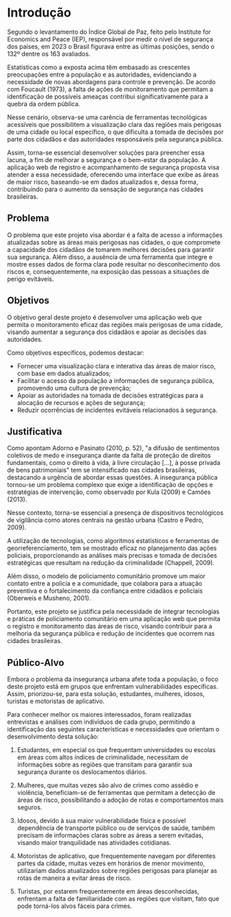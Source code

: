 # Introdução

Segundo o levantamento do Índice Global de Paz, feito pelo Institute for Economics and Peace (IEP), responsável por medir o nível de segurança dos países, em 2023 o Brasil figurava entre as últimas posições, sendo o 132º dentre os 163 avaliados.

Estatísticas como a exposta acima têm embasado as crescentes preocupações entre a população e as autoridades, evidenciando a necessidade de novas abordagens para controle e prevenção. De acordo com Foucault (1973), a falta de ações de monitoramento que permitam a identificação de possíveis ameaças contribui significativamente para a quebra da ordem pública.

Nesse cenário, observa-se uma carência de ferramentas tecnológicas acessíveis que possibilitem a visualização clara das regiões mais perigosas de uma cidade ou local específico, o que dificulta a tomada de decisões por parte dos cidadãos e das autoridades responsáveis pela segurança pública.

Assim, torna-se essencial desenvolver soluções para preencher essa lacuna, a fim de melhorar a segurança e o bem-estar da população. A aplicação web de registro e acompanhamento de segurança proposta visa atender a essa necessidade, oferecendo uma interface que exibe as áreas de maior risco, baseando-se em dados atualizados e, dessa forma, contribuindo para o aumento da sensação de segurança nas cidades brasileiras.


## Problema
O problema que este projeto visa abordar é a falta de acesso a informações atualizadas sobre as áreas mais perigosas nas cidades, o que compromete a capacidade dos cidadãos de tomarem melhores decisões para garantir sua segurança. Além disso, a ausência de uma ferramenta que integre e mostre esses dados de forma clara pode resultar no desconhecimento dos riscos e, consequentemente, na exposição das pessoas a situações de perigo evitáveis.



## Objetivos

O objetivo geral deste projeto é desenvolver uma aplicação web que permita o monitoramento eficaz das regiões mais perigosas de uma cidade, visando aumentar a segurança dos cidadãos e apoiar as decisões das autoridades.

Como objetivos específicos, podemos destacar:

* Fornecer uma visualização clara e interativa das áreas de maior risco, com base em dados atualizados;
* Facilitar o acesso da população a informações de segurança pública, promovendo uma cultura de prevenção;
* Apoiar as autoridades na tomada de decisões estratégicas para a alocação de recursos e ações de segurança;
* Reduzir ocorrências de incidentes evitáveis relacionados à segurança.


## Justificativa
Como apontam Adorno e Pasinato (2010, p. 52), "a difusão de sentimentos coletivos de medo e insegurança diante da falta de proteção de direitos fundamentais, como o direito à vida, à livre circulação [...], à posse privada de bens patrimoniais" tem se intensificado nas cidades brasileiras, destacando a urgência de abordar essas questões. A insegurança pública tornou-se um problema complexo que exige a identificação de opções e estratégias de intervenção, como observado por Kula (2009) e Camões (2013).

Nesse contexto, torna-se essencial a presença de dispositivos tecnológicos de vigilância como atores centrais na gestão urbana (Castro e Pedro, 2009).

A utilização de tecnologias, como algoritmos estatísticos e ferramentas de georreferenciamento, tem se mostrado eficaz no planejamento das ações policiais, proporcionando as análises mais precisas e tomada de decisões estratégicas que resultam na redução da criminalidade (Chappell, 2009).

Além disso, o modelo de policiamento comunitário promove um maior contato entre a polícia e a comunidade, que colabora para a atuação preventiva e o fortalecimento da confiança entre cidadãos e policiais (Oberweis e Musheno, 2001).

Portanto, este projeto se justifica pela necessidade de integrar tecnologias e práticas de policiamento comunitário em uma aplicação web que permita o registro e monitoramento das áreas de risco, visando contribuir para a melhoria da segurança pública e redução de incidentes que ocorrem nas cidades brasileiras.


## Público-Alvo
Embora o problema da insegurança urbana afete toda a população, o foco deste projeto está em grupos que enfrentam vulnerabilidades específicas. Assim, priorizou-se, para esta solução, estudantes, mulheres, idosos, turistas e motoristas de aplicativo.

Para conhecer melhor os maiores interessados, foram realizadas entrevistas e análises com indivíduos de cada grupo, permitindo a identificação das seguintes características e necessidades que orientam o desenvolvimento desta solução:

1. Estudantes, em especial os que frequentam universidades ou escolas em áreas com altos índices de criminalidade, necessitam de informações sobre as regiões que transitam para garantir sua segurança durante os deslocamentos diários.

2. Mulheres, que muitas vezes são alvo de crimes como assédio e violência, beneficiam-se de ferramentas que permitam a detecção de áreas de risco, possibilitando a adoção de rotas e comportamentos mais seguros.

3. Idosos, devido à sua maior vulnerabilidade física e possível dependência de transporte público ou de serviços de saúde, também precisam de informações claras sobre as áreas a serem evitadas, visando maior tranquilidade nas atividades cotidianas.

4. Motoristas de aplicativo, que frequentemente navegam por diferentes partes da cidade, muitas vezes em horários de menor movimento, utilizariam dados atualizados sobre regiões perigosas para planejar as rotas de maneira a evitar áreas de risco.

5. Turistas, por estarem frequentemente em áreas desconhecidas, enfrentam a falta de familiaridade com as regiões que visitam, fato que pode torná-los alvos fáceis para crimes.



    


